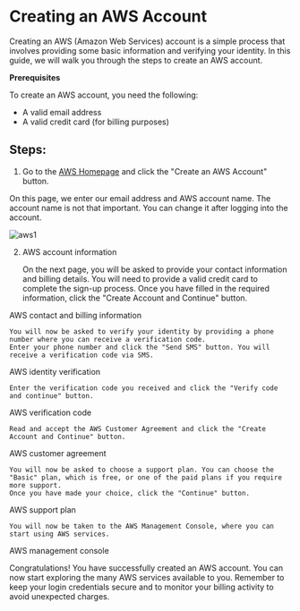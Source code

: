 # Creating an AWS Account

Creating an AWS (Amazon Web Services) account is a simple process that involves providing some basic information and verifying your identity.
In this guide, we will walk you through the steps to create an AWS account.

**Prerequisites**

To create an AWS account, you need the following:

   * A valid email address
   * A valid credit card (for billing purposes)

## Steps:

1. Go to the [AWS Homepage](https://aws.amazon.com/) and click the "Create an AWS Account" button.

On this page, we enter our email address and AWS account name. The account name is not that important. You can change it after logging into the account.
          
![aws1](https://user-images.githubusercontent.com/106387844/229291709-56589c73-81f3-4c77-83c4-d91965e612ef.png)

2. AWS account information

    On the next page, you will be asked to provide your contact information and billing details. 
    You will need to provide a valid credit card to complete the sign-up process. Once you have filled in the required information, 
    click the "Create Account and Continue" button.

AWS contact and billing information

    You will now be asked to verify your identity by providing a phone number where you can receive a verification code. 
    Enter your phone number and click the "Send SMS" button. You will receive a verification code via SMS.

AWS identity verification

    Enter the verification code you received and click the "Verify code and continue" button.

AWS verification code

    Read and accept the AWS Customer Agreement and click the "Create Account and Continue" button.

AWS customer agreement

    You will now be asked to choose a support plan. You can choose the "Basic" plan, which is free, or one of the paid plans if you require more support. 
    Once you have made your choice, click the "Continue" button.

AWS support plan

    You will now be taken to the AWS Management Console, where you can start using AWS services.

AWS management console

Congratulations! You have successfully created an AWS account. You can now start exploring the many AWS services available to you.
Remember to keep your login credentials secure and to monitor your billing activity to avoid unexpected charges.
